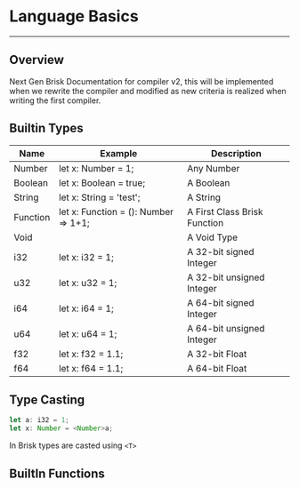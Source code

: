 # Language Basics
----------------------------------------------------------------
## Overview
Next Gen Brisk Documentation for compiler v2, this will be implemented when we rewrite the compiler and modified as new criteria is realized when writing the first compiler.
## Builtin Types

| Name     | Example                              | Description                  |
|----------|--------------------------------------|------------------------------|
| Number   | let x: Number = 1;                   | Any Number                   |
| Boolean  | let x: Boolean = true;               | A Boolean                    |
| String   | let x: String = 'test';              | A String                     |
| Function | let x: Function = (): Number => 1+1; | A First Class Brisk Function |
| Void     |                                      | A Void Type                  |
| i32      | let x: i32 = 1;                      | A 32-bit signed Integer      |
| u32      | let x: u32 = 1;                      | A 32-bit unsigned Integer    |
| i64      | let x: i64 = 1;                      | A 64-bit signed Integer      |
| u64      | let x: u64 = 1;                      | A 64-bit unsigned Integer    |
| f32      | let x: f32 = 1.1;                    | A 32-bit Float               |
| f64      | let x: f64 = 1.1;                    | A 64-bit Float               |

## Type Casting

```ts
let a: i32 = 1;
let x: Number = <Number>a;
```
In Brisk types are casted using `<T>`

## BuiltIn Functions